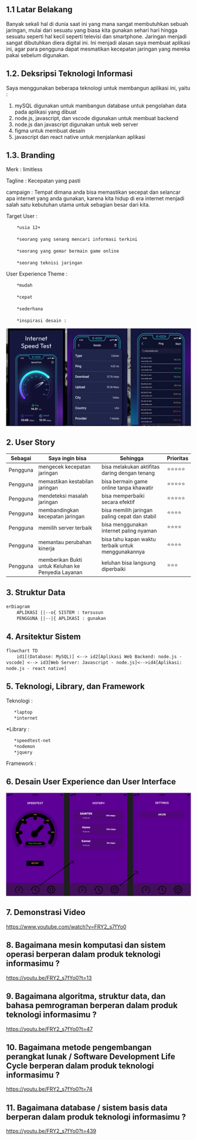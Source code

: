 ## 1.1 Latar Belakang

Banyak sekali hal di dunia saat ini yang mana sangat membutuhkan sebuah jaringan, mulai dari sesuatu yang biasa kita gunakan sehari hari hingga sesuatu seperti hal kecil seperti televisi dan smartphone. Jaringan menjadi sangat dibutuhkan diera digital ini. Ini menjadi alasan saya membuat aplikasi ini, agar para pengguna dapat mesmatikan kecepatan jaringan yang mereka pakai sebelum digunakan.

## 1.2. Deksripsi Teknologi Informasi

Saya menggunakan beberapa teknologi untuk membangun aplikasi ini, yaitu :
1. mySQL digunakan untuk mambangun database untuk pengolahan data pada aplikasi yang dibuat
2. node.js, javascript, dan vscode digunakan untuk membuat backend
3. node.js dan javascript digunakan untuk web server
4. figma untuk membuat desain
5. javascript dan react native untuk menjalankan aplikasi

## 1.3. Branding

Merk : limitless

Tagline : Kecepatan yang pasti

campaign : Tempat dimana anda bisa memastikan secepat dan selancar apa internet yang anda gunakan, karena kita hidup di era internet menjadi salah satu kebutuhan utama untuk sebagian besar dari kita.

Target User : 
        
        *usia 12+
        
        *seorang yang senang mencari informasi terkini
        
        *seorang yang gemar bermain game online
        
        *seorang teknisi jaringan
        
User Experience Theme : 
        
        *mudah
        
        *cepat
        
        *sederhana
        
        *inspirasi desain : 
![Prototype aplikasi](/inspirasi.jpeg)


## 2. User Story

Sebagai | Saya ingin bisa | Sehingga | Prioritas
---|---|---|---
Pengguna | mengecek kecepatan jaringan | bisa melakukan aktifitas daring dengan tenang | ⭐⭐⭐⭐⭐
Pengguna | memastikan kestabilan jaringan | bisa bermain game online tanpa khawatir | ⭐⭐⭐⭐⭐
Pengguna | mendeteksi masalah jaringan | bisa memperbaiki secara efektif | ⭐⭐⭐⭐⭐
Pengguna | membandingkan kecepatan jaringan | bisa memilih jaringan paling cepat dan stabil | ⭐⭐⭐⭐
Pengguna | memilih server terbaik | bisa menggunakan internet paling nyaman | ⭐⭐⭐⭐
Pengguna | memantau perubahan kinerja | bisa tahu kapan waktu terbaik untuk menggunakannya | ⭐⭐⭐⭐
Pengguna | memberikan Bukti untuk Keluhan ke Penyedia Layanan | keluhan bisa langsung diperbaiki | ⭐⭐⭐

## 3. Struktur Data 

```mermaid
erDiagram
    APLIKASI ||--o{ SISTEM : tersusun
    PENGGUNA ||--|{ APLIKASI : gunakan
```
## 4. Arsitektur Sistem

```mermaid
flowchart TD
    id1[(Database: MySQL)] <--> id2[Aplikasi Web Backend: node.js - vscode] <--> id3[Web Server: Javascript - node.js]<-->id4[Aplikasi: node.js - react native]  
```

## 5. Teknologi, Library, dan Framework

Teknologi :

       *laptop
       *internet

*Library :
       
       *speedtest-net
       *nodemon
       *jquery

Framework :


## 6. Desain User Experience dan User Interface

![Prototype aplikasi](/Desain(1).png)

## 7. Demonstrasi Video

https://www.youtube.com/watch?v=FRY2_s7fYo0

## 8. Bagaimana mesin komputasi dan sistem operasi berperan dalam produk teknologi informasimu ?

https://youtu.be/FRY2_s7fYo0?t=13

## 9. Bagaimana algoritma, struktur data, dan bahasa pemrograman berperan dalam produk teknologi informasimu ?

https://youtu.be/FRY2_s7fYo0?t=47

## 10. Bagaimana metode pengembangan perangkat lunak / Software Development Life Cycle berperan dalam produk teknologi informasimu ?

https://youtu.be/FRY2_s7fYo0?t=74

## 11. Bagaimana database / sistem basis data berperan dalam produk teknologi informasimu ?

https://youtu.be/FRY2_s7fYo0?t=439
